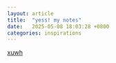 ```yaml
---
layout: article
title:  "yess! my notes"
date:   2025-05-08 18:03:28 +0800
categories: inspirations
---
```


[xuwh](http://www.xuwh.net)
